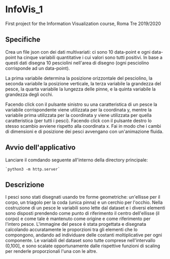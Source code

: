 # InfoVis_1
First project for the Information Visualization course, Roma Tre 2019/2020

## Specifiche
Crea un file json con dei dati multivariati: ci sono 10 data-point e ogni data-point ha cinque variabili quantitative i cui valori sono tutti positivi. In base a questi dati disegna 10 pesciolini nell'area di disegno (ogni pesciolino corrisponde ad un data-point). 

La prima variabile determina la posizione orizzontale del pesciolino, 
la seconda variabile la posizione verticale, 
la terza variabile la grandezza del pesce, 
la quarta variabile la lungezza delle pinne, e 
la quinta variabile la grandezza degli occhi. 

Facendo click con il pulsante sinistro su una caratteristica di un pesce la variabile corrispondente viene utilizzata per la coordinata y, mentre la variabile prima utilizzata per la coordinata y viene utilizzata per quella caratteristica (per tutti i pesci). 
Facendo click con il pulsante destro lo stesso scambio avviene rispetto alla coordinata x. 
Fai in modo che i cambi di dimensioni e di posizione dei pesci avvengano con un'animazione fluida.

## Avvio dell'applicativo
Lanciare il comdando seguente all'interno della directory principale:

    `python3 -m http.server`

## Descrizione
I pesci sono stati disegnati usando tre forme geometriche: un'ellisse per il corpo, un triagolo per la coda (unica pinna) e un cerchio per l'occhio.
Nella costruzione di un pesce le variabili sono lette dal dataset e i diversi elementi sono disposti prendendo come punto di riferimento il centro dell'ellisse (il corpo) e come tale è mantenuto come origine e come riferimento per l'intero pesce.
L'immagine del pesce è stata progettata e disegnata calcolando accuratamente le proporzioni tra gli elementi che lo compongono, andando ad individuare delle costanti moltiplicative per ogni componente.
Le variabili del dataset sono tutte comprese nell'intervallo (0,100], e sono scalate opportunamente dalle rispettive funzioni di scaling per renderle proporzionali l'una con le altre.